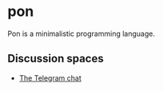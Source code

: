 # pon

Pon is a minimalistic programming language.

## Discussion spaces

* [The Telegram chat](https://t.me/+iKLFLYwAn7diM2Qy)
